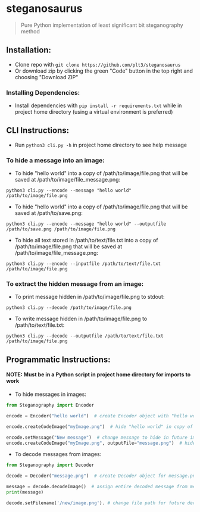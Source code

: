 # steganosaurus
> Pure Python implementation of least significant bit steganography method

## Installation:
- Clone repo with `git clone https://github.com/plt3/steganosaurus`
- Or download zip by clicking the green "Code" button in the top right and choosing "Download ZIP"

### Installing Dependencies:
- Install dependencies with `pip install -r requirements.txt` while in project home directory (using a virtual environment is preferred)

## CLI Instructions:
- Run `python3 cli.py -h` in project home directory to see help message

### To hide a message into an image:
- To hide "hello world" into a copy of /path/to/image/file.png that will be saved at /path/to/image/file_message.png:
```
python3 cli.py --encode --message "hello world" /path/to/image/file.png
```  
- To hide "hello world" into a copy of /path/to/image/file.png that will be saved at /path/to/save.png:
```
python3 cli.py --encode --message "hello world" --outputfile /path/to/save.png /path/to/image/file.png
```  
- To hide all text stored in /path/to/text/file.txt into a copy of /path/to/image/file.png that will be saved at /path/to/image/file_message.png:
```
python3 cli.py --encode --inputfile /path/to/text/file.txt /path/to/image/file.png
```  

### To extract the hidden message from an image:
- To print message hidden in /path/to/image/file.png to stdout:
```
python3 cli.py --decode /path/to/image/file.png
```  
- To write message hidden in /path/to/image/file.png to /path/to/text/file.txt:
```
python3 cli.py --decode --outputfile /path/to/text/file.txt /path/to/image/file.png
``` 

## Programmatic Instructions:
#### NOTE: Must be in a Python script in project home directory for imports to work
- To hide messages in images:
```python
from Steganography import Encoder

encode = Encoder("hello world")  # create Encoder object with "hello world" message

encode.createCodeImage("myImage.png")  # hide "hello world" in copy of myImage.png saved at myImage_message.png

encode.setMessage("New message")  # change message to hide in future images
encode.createCodeImage("myImage.png", outputFile="message.png")  # hide message in message.png
```
- To decode messages from images:
```python
from Steganography import Decoder

decode = Decoder("message.png")  # create Decoder object for message.png file

message = decode.decodeImage()  # assign entire decoded message from message.png to message variable
print(message)

decode.setFilename('/new/image.png'). # change file path for future decoding

```

